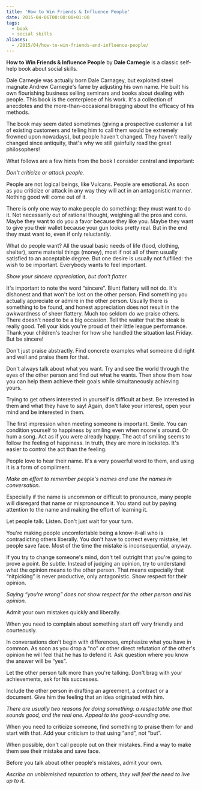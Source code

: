 ```yaml
---
title: 'How to Win Friends & Influence People'
date: 2015-04-06T00:00:00+01:00
tags:
  - book
  - social skills
aliases:
  - /2015/04/how-to-win-friends-and-influence-people/
---
```

**How to Win Friends & Influence People** by **Dale Carnegie** is a classic self-help book about social skills.

Dale Carnegie was actually born Dale Carnagey, but exploited steel magnate Andrew Carnegie's fame by adjusting his own name. He built his own flourishing business selling seminars and books about dealing with people. This book is the centerpiece of his work. It's a collection of anecdotes and the more-than-occasional bragging about the efficacy of his methods.

The book may seem dated sometimes (giving a prospective customer a list of existing customers and telling him to call them would be extremely frowned upon nowadays), but people haven't changed. They haven't really changed since antiquity, that's why we still gainfully read the great philosophers!

What follows are a few hints from the book I consider central and important:

*Don't criticize or attack people.*

People are not logical beings, like Vulcans. People are emotional. As soon as you criticize or attack in any way they will act in an antagonistic manner. Nothing good will come out of it.

There is only one way to make people do something: they must want to do it. Not necessarily out of rational thought, weighing all the pros and cons. Maybe they want to do you a favor because they like you. Maybe they want to give you their wallet because your gun looks pretty real. But in the end they must want to, even if only reluctantly.

What do people want? All the usual basic needs of life (food, clothing, shelter), some material things (money), most if not all of them usually satisfied to an acceptable degree. But one desire is usually not fulfilled: the wish to be important. Everybody wants to feel important.

*Show your sincere appreciation, but don't flatter.*

It's important to note the word “sincere”. Blunt flattery will not do. It's dishonest and that won't be lost on the other person. Find something you actually appreciate or admire in the other person. Usually there is something to be found, and honest appreciation does not result in the awkwardness of sheer flattery. Much too seldom do we praise others. There doesn't need to be a big occasion. Tell the waiter that the steak is really good. Tell your kids you're proud of their little league performance. Thank your children's teacher for how she handled the situation last Friday. But be sincere!

Don't just praise abstractly. Find concrete examples what someone did right and well and praise them for that.

Don't always talk about what you want. Try and see the world through the eyes of the other person and find out what he wants. Then show them how you can help them achieve their goals while simultaneously achieving yours.

Trying to get others interested in yourself is difficult at best. Be interested in them and what they have to say! Again, don't fake your interest, open your mind and be interested in them.

The first impression when meeting someone is important. Smile. You can condition yourself to happiness by smiling even when noone's around. Or hum a song. Act as if you were already happy. The act of smiling seems to follow the feeling of happiness. In truth, they are more in lockstep. It's easier to control the act than the feeling.

People love to hear their name. It's a very powerful word to them, and using it is a form of compliment.

*Make an effort to remember people's names and use the names in conversation.*

Especially if the name is uncommon or difficult to pronounce, many people will disregard that name or mispronounce it. You stand out by paying attention to the name and making the effort of learning it.

Let people talk. Listen. Don't just wait for your turn.

You're making people uncomfortable being a know-it-all who is contradicting others liberally. You don't have to correct every mistake, let people save face. Most of the time the mistake is inconsequential, anyway.

If you try to change someone's mind, don't tell outright that you're going to prove a point. Be subtle. Instead of judging an opinion, try to understand what the opinion means to the other person. That means especially that “nitpicking” is never productive, only antagonistic. Show respect for their opinion.

*Saying “you're wrong” does not show respect for the other person and his opinion.*

Admit your own mistakes quickly and liberally.

When you need to complain about something start off very friendly and courteously.

In conversations don't begin with differences, emphasize what you have in common. As soon as you drop a “no” or other direct refutation of the other's opinion he will feel that he has to defend it. Ask question where you know the answer will be “yes”.

Let the other person talk more than you're talking. Don't brag with your achievements, ask for his successes.

Include the other person in drafting an agreement, a contract or a document. Give him the feeling that an idea originated with him.

*There are usually two reasons for doing something: a respectable one that sounds good, and the real one. Appeal to the good-sounding one.*

When you need to criticize someone, find something to praise them for and start with that. Add your criticism to that using “and”, not “but”.

When possible, don't call people out on their mistakes. Find a way to make them see their mistake and save face.

Before you talk about other people's mistakes, admit your own.

*Ascribe an unblemished reputation to others, they will feel the need to live up to it.*